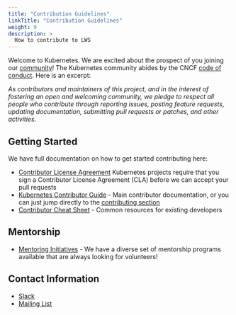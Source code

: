 ```yaml
---
title: "Contribution Guidelines"
linkTitle: "Contribution Guidelines"
weight: 9
description: >
  How to contribute to LWS
---
```


Welcome to Kubernetes. We are excited about the prospect of you joining our [community](https://git.k8s.io/community)! The Kubernetes community abides by the CNCF [code of conduct](https://github.com/kubernetes/community/blob/master/code-of-conduct.md). Here is an excerpt:

_As contributors and maintainers of this project, and in the interest of fostering an open and welcoming community, we pledge to respect all people who contribute through reporting issues, posting feature requests, updating documentation, submitting pull requests or patches, and other activities._

## Getting Started

We have full documentation on how to get started contributing here:

<!---
If your repo has certain guidelines for contribution, put them here ahead of the general k8s resources
-->

- [Contributor License Agreement](https://git.k8s.io/community/CLA.md) Kubernetes projects require that you sign a Contributor License Agreement (CLA) before we can accept your pull requests
- [Kubernetes Contributor Guide](https://git.k8s.io/community/contributors/guide) - Main contributor documentation, or you can just jump directly to the [contributing section](https://git.k8s.io/community/contributors/guide#contributing)
- [Contributor Cheat Sheet](https://git.k8s.io/community/contributors/guide/contributor-cheatsheet) - Common resources for existing developers

## Mentorship

- [Mentoring Initiatives](https://git.k8s.io/community/mentoring) - We have a diverse set of mentorship programs available that are always looking for volunteers!

## Contact Information

- [Slack](https://kubernetes.slack.com/archives/C071WA7R9LY)
- [Mailing List](https://groups.google.com/a/kubernetes.io/g/wg-serving)